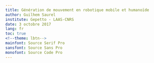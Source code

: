 ```yaml
---
title: Génération de mouvement en robotique mobile et humanoïde
author: Guilhem Saurel
institute: Gepetto - LAAS-CNRS
date: 3 octobre 2017
lang: fr
toc: true
<!--theme: lbtn-->
mainfont: Source Serif Pro
sansfont: Source Sans Pro
monofont: Source Code Pro
---
```

